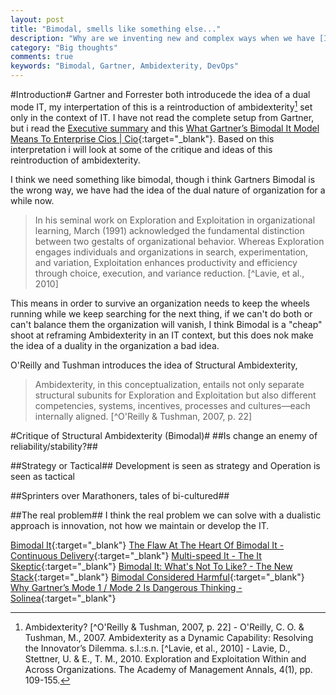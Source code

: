 ```yaml
---
layout: post
title: "Bimodal, smells like something else..."
description: "Why are we inventing new and complex ways when we have [Insert Word] the solution for everything?"
category: "Big thoughts"
comments: true
keywords: "Bimodal, Gartner, Ambidexterity, DevOps"
---
```


#Introduction#
Gartner and Forrester both introducede the idea of a dual mode IT, my interpertation of this is a reintroduction of ambidexterity[^1] set only in the context of IT. I have not read the complete setup from Gartner, but i read the [Executive summary](https://www.gartner.com/imagesrv/cio/pdf/cio_agenda_execsum2014.pdf) and this [What Gartner’s Bimodal It Model Means To Enterprise Cios | Cio](http://www.cio.com/article/2875803/cio-role/what-gartner-s-bimodal-it-model-means-to-enterprise-cios.html){:target="_blank"}.
Based on this interpretation i will look at some of the critique and ideas of this reintroduction of ambidexterity.

I think we need something like bimodal, though i think Gartners Bimodal is the wrong way, we have had the idea of the dual nature of organization for a while now.
> In his seminal work on Exploration and Exploitation in organizational learning, March (1991) acknowledged the fundamental distinction between two gestalts of organizational behavior. Whereas Exploration engages individuals and organizations in search, experimentation, and variation, Exploitation enhances productivity and efficiency through choice, execution, and variance reduction. [^Lavie, et al., 2010]

This means in order to survive an organization needs to keep the wheels running while we keep searching for the next thing, if we can't do both or can't balance them the organization will vanish, I think Bimodal is a "cheap" shoot at reframing Ambidexterity in an IT context, but this does nok make the idea of a duality in the organization a bad idea. 

O'Reilly and Tushman introduces the idea of Structural Ambidexterity, 
> Ambidexterity, in this conceptualization, entails not only separate structural subunits for Exploration and Exploitation but also different competencies, systems, incentives, processes and cultures—each internally aligned. [^O'Reilly & Tushman, 2007, p. 22]



#Critique of Structural Ambidexterity (Bimodal)#
##Is change an enemy of reliability/stability?##

##Strategy or Tactical##
Development is seen as strategy and Operation is seen as tactical

##Sprinters over Marathoners, tales of bi-cultured##

##The real problem##
I think the real problem we can solve with a dualistic approach is innovation, not how we maintain or develop the IT.


[^1]: Ambidexterity?
[^O'Reilly & Tushman, 2007, p. 22] - O'Reilly, C. O. & Tushman, M., 2007. Ambidexterity as a Dynamic Capability: Resolving the Innovator’s Dilemma. s.l.:s.n.
[^Lavie, et al., 2010] - Lavie, D., Stettner, U. & E., T. M., 2010. Exploration and Exploitation Within and Across Organizations. The Academy of Management Annals, 4(1), pp. 109-155.

[Bimodal It](http://martinfowler.com/bliki/BimodalIT.html){:target="_blank"}
[The Flaw At The Heart Of Bimodal It - Continuous Delivery](https://continuousdelivery.com/2016/04/the-flaw-at-the-heart-of-bimodal-it/){:target="_blank"}
[Multi-speed It - The It Skeptic](http://www.itskeptic.org/content/multi-speed-it){:target="_blank"}
[Bimodal It: What's Not To Like? - The New Stack](http://thenewstack.io/bimodal-it-whats-not-to-like/){:target="_blank"}
[Bimodal Considered Harmful](http://www.forbes.com/sites/justinwarren/2016/10/25/bimodal-considered-harmful/3/#1384d5ff700d){:target="_blank"}
[Why Gartner’s Mode 1 / Mode 2 Is Dangerous Thinking - Solinea](http://solinea.com/blog/gartners-mode-1-mode-2-dangerous-thinking){:target="_blank"}